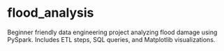 # flood_analysis
Beginner friendly data engineering project analyzing flood damage using PySpark. Includes ETL steps, SQL queries, and Matplotlib visualizations.
